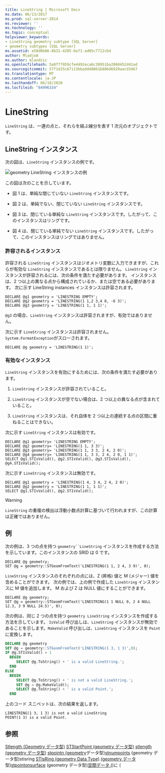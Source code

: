 ```yaml
---
title: LineString | Microsoft Docs
ms.date: 06/13/2017
ms.prod: sql-server-2014
ms.reviewer: ''
ms.technology: ''
ms.topic: conceptual
helpviewer_keywords:
- LineString geometry subtype [SQL Server]
- geometry subtypes [SQL Server]
ms.assetid: e50d0b86-8b31-4285-be71-ad05c7712cbd
author: MladjoA
ms.author: mlandzic
ms.openlocfilehash: 5a0f77959cfe4492eca6c38951ba2868452d41ad
ms.sourcegitcommit: 57f1d15c67113bbadd40861b886d6929aacd3467
ms.translationtype: MT
ms.contentlocale: ja-JP
ms.lasthandoff: 06/18/2020
ms.locfileid: "84996334"
---
```

# <a name="linestring"></a>LineString
  `LineString` は、一連の点と、それらを結ぶ線分を表す 1 次元のオブジェクトです。

## <a name="linestring-instances"></a>LineString インスタンス
 次の図は、`LineString` インスタンスの例です。

 ![geometry LineString インスタンスの例](../../database-engine/media/linestring.gif "geometry LineString インスタンスの例")

 この図は次のことを示しています。

-   図 1 は、単純な閉じていない `LineString` インスタンスです。

-   図 2 は、単純でない、閉じていない `LineString` インスタンスです。

-   図 3 は、閉じている単純な `LineString` インスタンスです。したがって、このインスタンスはリングです。

-   図 4 は、閉じている単純でない `LineString` インスタンスです。したがって、このインスタンスはリングではありません。

### <a name="accepted-instances"></a>許容されるインスタンス
 許容される `LineString` インスタンスはジオメトリ変数に入力できますが、これらが有効な `LineString` インスタンスであるとは限りません。 `LineString` インスタンスが許容されるには、次の条件を満たす必要があります。 インスタンスは、2 つ以上の異なる点から構成されているか、または空である必要があります。 次に示す LineString instances インスタンスは許容されます。

```
DECLARE @g1 geometry = 'LINESTRING EMPTY';
DECLARE @g2 geometry = 'LINESTRING(1 1,2 3,4 8, -6 3)';
DECLARE @g3 geometry = 'LINESTRING(1 1, 1 1)';
```

 `@g3` の場合、`LineString` インスタンスは許容されますが、有効ではありません。

 次に示す `LineString` インスタンスは許容されません。 `System.FormatException`がスローされます。

```
DECLARE @g geometry = 'LINESTRING(1 1)';
```

### <a name="valid-instances"></a>有効なインスタンス
 `LineString` インスタンスを有効にするためには、次の条件を満たす必要があります。

1.  `LineString` インスタンスが許容されていること。

2.  `LineString` インスタンスが空でない場合は、2 つ以上の異なる点が含まれていること。

3.  `LineString` インスタンスは、それ自体を 2 つ以上の連続する点の区間に重ねることはできない。

 次に示す `LineString` インスタンスは有効です。

```
DECLARE @g1 geometry= 'LINESTRING EMPTY';
DECLARE @g2 geometry= 'LINESTRING(1 1, 3 3)';
DECLARE @g3 geometry= 'LINESTRING(1 1, 3 3, 2 4, 2 0)';
DECLARE @g4 geometry= 'LINESTRING(1 1, 3 3, 2 4, 2 0, 1 1)';
SELECT @g1.STIsValid(), @g2.STIsValid(), @g3.STIsValid(), @g4.STIsValid();

```

 次に示す `LineString` インスタンスは無効です。

```
DECLARE @g1 geometry = 'LINESTRING(1 4, 3 4, 2 4, 2 0)';
DECLARE @g2 geometry = 'LINESTRING(1 1, 1 1)';
SELECT @g1.STIsValid(), @g2.STIsValid();
```

> [!WARNING]
>  `LineString` の重複の検出は浮動小数点計算に基づいて行われますが、この計算は正確ではありません。

## <a name="examples"></a>例
 次の例は、3 つの点を持つ `geometry``LineString` インスタンスを作成する方法を示しています。このインスタンスの SRID は 0 です。

```
DECLARE @g geometry;
SET @g = geometry::STGeomFromText('LINESTRING(1 1, 2 4, 3 9)', 0);
```

 `LineString` インスタンスのそれぞれの点には、Z (昇格) 値と M (メジャー) 値を含めることができます。 次の例では、上の例で作成した `LineString` インスタンスに M 値を追加します。 M および Z は NULL 値にすることができます。

```
DECLARE @g geometry;
SET @g = geometry::STGeomFromText('LINESTRING(1 1 NULL 0, 2 4 NULL 12.3, 3 9 NULL 24.5)', 0);
```

 次の例は、同じ 2 つの点を持つ `geometry LineString` インスタンスを作成する方法を示しています。 `IsValid` 呼び出しは、`LineString` インスタンスが無効であることを示します。`MakeValid` 呼び出しは、`LineString` インスタンスを `Point` に変換します。

```sql
DECLARE @g geometry
SET @g = geometry::STGeomFromText('LINESTRING(1 3, 1 3)',0);
IF @g.STIsValid() = 1
  BEGIN
     SELECT @g.ToString() + ' is a valid LineString.';  
  END
ELSE
  BEGIN
     SELECT @g.ToString() + ' is not a valid LineString.';
     SET @g = @g.MakeValid();
     SELECT @g.ToString() + ' is a valid Point.';  
  END

```

 上のコード スニペットは、次の結果を返します。

```
LINESTRING(1 3, 1 3) is not a valid LineString
POINT(1 3) is a valid Point.
```

## <a name="see-also"></a>参照
 [Stlength &#40;Geometry データ型&#41;](/sql/t-sql/spatial-geometry/stlength-geometry-data-type) [STStartPoint &#40;geometry データ型&#41;](/sql/t-sql/spatial-geometry/ststartpoint-geometry-data-type) [stlength &#40;geometry データ型&#41;](/sql/t-sql/spatial-geometry/stendpoint-geometry-data-type) [stpointn &#40;geometry](/sql/t-sql/spatial-geometry/stpointn-geometry-data-type)データ型&#41;[stnumpoints](/sql/t-sql/spatial-geometry/stnumpoints-geometry-data-type) &#40;geometry データ型&#41;stisring [STIsRing &#40;geometry Data Type&#41;](/sql/t-sql/spatial-geometry/stisring-geometry-data-type) [&#40;geometry データ](/sql/t-sql/spatial-geometry/stisclosed-geometry-data-type)型&#41;[stpointonsurface](/sql/t-sql/spatial-geometry/stpointonsurface-geometry-data-type) &#40;geometry データ型&#41;[空間データ &#40;](../spatial/spatial-data-sql-server.md)&#41;に &#40;


